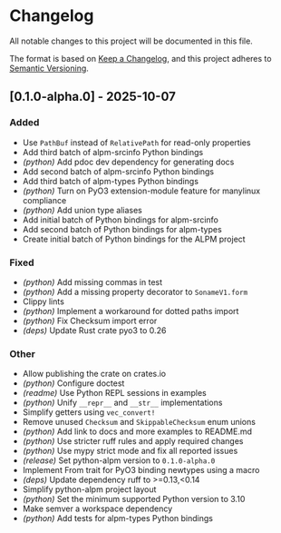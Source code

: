 # Changelog

All notable changes to this project will be documented in this file.

The format is based on [Keep a Changelog](https://keepachangelog.com/en/1.0.0/),
and this project adheres to [Semantic Versioning](https://semver.org/spec/v2.0.0.html).

## [0.1.0-alpha.0] - 2025-10-07

### Added

- Use `PathBuf` instead of `RelativePath` for read-only properties
- Add third batch of alpm-srcinfo Python bindings
- *(python)* Add pdoc dev dependency for generating docs
- Add second batch of alpm-srcinfo Python bindings
- Add third batch of alpm-types Python bindings
- *(python)* Turn on PyO3 extension-module feature for manylinux compliance
- *(python)* Add union type aliases
- Add initial batch of Python bindings for alpm-srcinfo
- Add second batch of Python bindings for alpm-types
- Create initial batch of Python bindings for the ALPM project

### Fixed

- *(python)* Add missing commas in test
- *(python)* Add a missing property decorator to `SonameV1.form`
- Clippy lints
- *(python)* Implement a workaround for dotted paths import
- *(python)* Fix Checksum import error
- *(deps)* Update Rust crate pyo3 to 0.26

### Other

- Allow publishing the crate on crates.io
- *(python)* Configure doctest
- *(readme)* Use Python REPL sessions in examples
- *(python)* Unify `__repr__` and `__str__` implementations
- Simplify getters using `vec_convert!`
- Remove unused `Checksum` and `SkippableChecksum` enum unions
- *(python)* Add link to docs and more examples to README.md
- *(python)* Use stricter ruff rules and apply required changes
- *(python)* Use mypy strict mode and fix all reported issues
- *(release)* Set python-alpm version to `0.1.0-alpha.0`
- Implement From trait for PyO3 binding newtypes using a macro
- *(deps)* Update dependency ruff to >=0.13,<0.14
- Simplify python-alpm project layout
- *(python)* Set the minimum supported Python version to 3.10
- Make semver a workspace dependency
- *(python)* Add tests for alpm-types Python bindings
